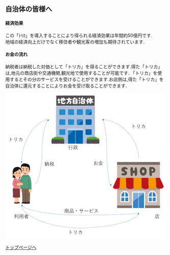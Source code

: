   
## 自治体の皆様へ  

#### 経済効果  
  この「ﾄﾘｶ」を導入することにより得られる経済効果は年間約50億円です.  
  地域の経済向上だけでなく移住者や観光客の増加も期待されています.

#### お金の流れ  
  納税者は納税した対価として「トリカ」を得ることができます.得た「トリカ」は,地元の商店街や交通機関,観光地で使用することが可能です.
  「トリカ」を使用するとその分のサービスを受けることができます.お店側は,得た「トリカ」を自治体に還元することによりお金を受け取ることができます.  
  
  <img src = "./image/cashcycle.png">
  
  
   [トップページへ](./index.md)  
  
  


  
  
  
